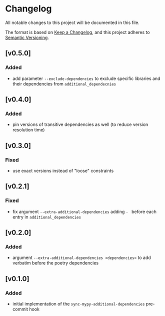 # Changelog

All notable changes to this project will be documented in this file.

The format is based on [Keep a Changelog](https://keepachangelog.com/en/1.1.0/),
and this project adheres to [Semantic Versioning](https://semver.org/spec/v2.0.0.html).

## [v0.5.0]

### Added

- add parameter `--exclude-dependencies` to exclude specific libraries and their dependencies from `additional_dependecnies`

## [v0.4.0]

### Added

- pin versions of transitive dependencies as well (to reduce version resolution time)

## [v0.3.0]

### Fixed

- use exact versions instead of "loose" constraints

## [v0.2.1]

### Fixed

- fix argument `--extra-additional-dependencies` adding `- ` before each entry in `additional_dependencies`

## [v0.2.0]

### Added

- argument `--extra-additional-dependencies <dependencies>` to add verbatim before the poetry dependencies

## [v0.1.0]

### Added
- initial implementation of the `sync-mypy-additional-dependencies` pre-commit hook
